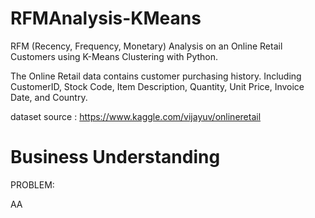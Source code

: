 # RFMAnalysis-KMeans
RFM (Recency, Frequency, Monetary) Analysis on an Online Retail Customers using K-Means Clustering with Python.

The Online Retail data contains customer purchasing history.
Including CustomerID, Stock Code, Item Description, Quantity,
Unit Price, Invoice Date, and Country.

dataset source : https://www.kaggle.com/vijayuv/onlineretail

# Business Understanding
PROBLEM:

AA
